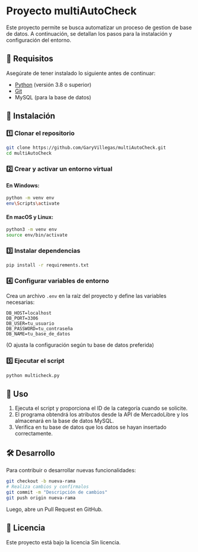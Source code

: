 # Proyecto multiAutoCheck

Este proyecto permite se busca automatizar un proceso de gestion de base de datos. A continuación, se detallan los pasos para la instalación y configuración del entorno.

## 📌 Requisitos

Asegúrate de tener instalado lo siguiente antes de continuar:

- [Python](https://www.python.org/) (versión 3.8 o superior)
- [Git](https://git-scm.com/)
- MySQL (para la base de datos)

## 🚀 Instalación

### 1️⃣ Clonar el repositorio

```sh
git clone https://github.com/GaryVillegas/multiAutoCheck.git
cd multiAutoCheck
```

### 2️⃣ Crear y activar un entorno virtual

#### En Windows:

```sh
python -m venv env
env\Scripts\activate
```

#### En macOS y Linux:

```sh
python3 -m venv env
source env/bin/activate
```

### 3️⃣ Instalar dependencias

```sh
pip install -r requirements.txt
```

### 4️⃣ Configurar variables de entorno

Crea un archivo `.env` en la raíz del proyecto y define las variables necesarias:

```
DB_HOST=localhost
DB_PORT=3306
DB_USER=tu_usuario
DB_PASSWORD=tu_contraseña
DB_NAME=tu_base_de_datos
```

(O ajusta la configuración según tu base de datos preferida)

### 5️⃣ Ejecutar el script

```sh
python multicheck.py
```

## 📜 Uso

1. Ejecuta el script y proporciona el ID de la categoría cuando se solicite.
2. El programa obtendrá los atributos desde la API de MercadoLibre y los almacenará en la base de datos MySQL.
3. Verifica en tu base de datos que los datos se hayan insertado correctamente.

## 🛠️ Desarrollo

Para contribuir o desarrollar nuevas funcionalidades:

```sh
git checkout -b nueva-rama
# Realiza cambios y confírmalos
git commit -m "Descripción de cambios"
git push origin nueva-rama
```

Luego, abre un Pull Request en GitHub.

## 📝 Licencia

Este proyecto está bajo la licencia Sin licencia.
